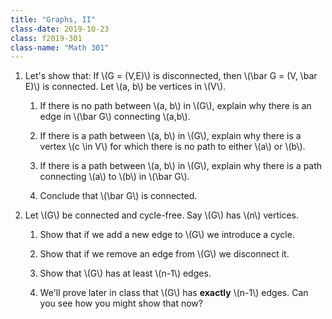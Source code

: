 ```yaml
---
title: "Graphs, II"
class-date: 2019-10-23
class: f2019-301
class-name: "Math 301"
---
```


1.  Let's show that: If \\(G = (V,E)\\) is disconnected, then \\(\bar G = (V,
    \bar E)\\) is connected. Let \\(a, b\\) be vertices in \\(V\\).
    
    1.  If there is no path between \\(a, b\\) in \\(G\\), explain why there is an
        edge in \\(\bar G\\) connecting \\(a,b\\).
        
    2.  If there is a path between \\(a, b\\) in \\(G\\), explain why there is
        a vertex \\(c \in V\\) for which there is no path to either \\(a\\) or \\(b\\).
        
    3.  If there is a path between \\(a, b\\) in \\(G\\), explain why there is a
        path connecting \\(a\\) to \\(b\\) in \\(\bar G\\).
        
    4.  Conclude that \\(\bar G\\) is connected.

2.  Let \\(G\\) be connected and cycle-free. Say \\(G\\) has \\(n\\) vertices.

    1.  Show that if we add a new edge to \\(G\\) we introduce a cycle.

    2.  Show that if we remove an edge from \\(G\\) we disconnect it.
    
    3.  Show that \\(G\\) has at least \\(n-1\\) edges.
    
    4.  We'll prove later in class that \\(G\\) has **exactly** \\(n-1\\) edges.
        Can you see how you might show that now?
